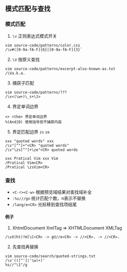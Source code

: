 ## 模式匹配与查找

### 模式匹配

1. `\v` 正则表达式模式开关

```
vim source-code/patterns/color.css
/\v#([0-9a-fA-F]{6}|[0-9a-fA-F]{3}`
```

2. `\V` 按原义查找

```
vim source-code/patterns/excerpt-also-known-as.txt
/\Va.k.a.
```

3. 捕获子匹配

```
vim source-code/patterns/???
/\v<(\w+)\_s+\1>
```

4. 界定单词边界

```
<> <the> 界定单词边界
%(And|D) 使用括号但不捕获内容
```
5. 界定匹配边界 `zs` `ze`

```
xxx "quoted words" xxx
/\v"[^"]+"<CR> "quoted words"
/\v"\zs[^"]+\ze"<CR> quoted words

xxx Pratical Vim xxx Vim
/Pratical Vim<CR>
/Pratical \zsVim<CR>
```

### 查找

- `<C-r><C-w>` 根据预览域结果对查找域补全
- `:%s///gn` 统计匹配个数，n表示不替换
- `/lang/e<CR>` 光标移到查找项结尾

#### 例子

1. XhtmlDocument XmlTag => XHTMLDocument XMLTag

```
/\vX(ht)?ml\C<CR> -> gU//e<CR> -> //<CR>. -> //<CR>.
```

2. 先查找再替换

```
vim source-code/search/quoted-strings.txt
/\v'(([^']|'\w)+)'
%s//"\1"/g
```
